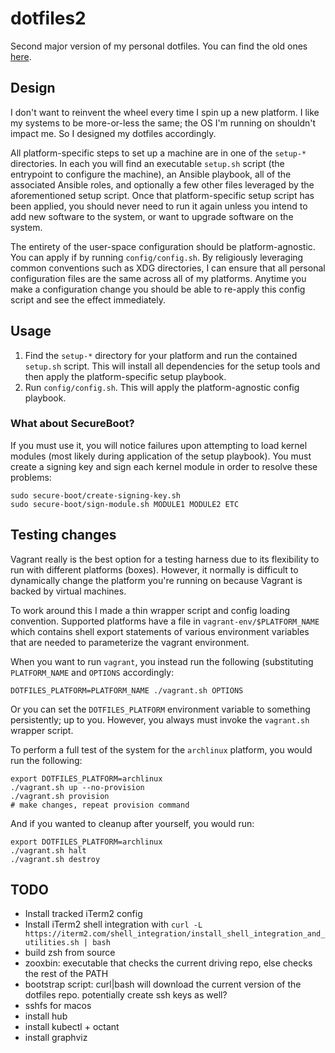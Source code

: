 # dotfiles2

Second major version of my personal dotfiles.
You can find the old ones [here](https://github.com/chpatton013/dotfiles).

## Design

I don't want to reinvent the wheel every time I spin up a new platform. I like
my systems to be more-or-less the same; the OS I'm running on shouldn't impact
me. So I designed my dotfiles accordingly.

All platform-specific steps to set up a machine are in one of the `setup-*`
directories. In each you will find an executable `setup.sh` script (the
entrypoint to configure the machine), an Ansible playbook, all of the
associated Ansible roles, and optionally a few other files leveraged by the
aforementioned setup script. Once that platform-specific setup script has been
applied, you should never need to run it again unless you intend to add new
software to the system, or want to upgrade software on the system.

The entirety of the user-space configuration should be platform-agnostic. You
can apply if by running `config/config.sh`. By religiously leveraging common
conventions such as XDG directories, I can ensure that all personal
configuration files are the same across all of my platforms. Anytime you make a
configuration change you should be able to re-apply this config script and see
the effect immediately.

## Usage

1. Find the `setup-*` directory for your platform and run the contained
   `setup.sh` script. This will install all dependencies for the setup tools and
   then apply the platform-specific setup playbook.
1. Run `config/config.sh`. This will apply the platform-agnostic config
   playbook.

### What about SecureBoot?

If you must use it, you will notice failures upon attempting to load kernel
modules (most likely during application of the setup playbook). You must create
a signing key and sign each kernel module in order to resolve these problems:

```
sudo secure-boot/create-signing-key.sh
sudo secure-boot/sign-module.sh MODULE1 MODULE2 ETC
```

## Testing changes

Vagrant really is the best option for a testing harness due to its flexibility
to run with different platforms (boxes). However, it normally is difficult to
dynamically change the platform you're running on because Vagrant is backed by
virtual machines.

To work around this I made a thin wrapper script and config loading convention.
Supported platforms have a file in `vagrant-env/$PLATFORM_NAME` which contains
shell export statements of various environment variables that are needed to
parameterize the vagrant environment.

When you want to run `vagrant`, you instead run the following (substituting
`PLATFORM_NAME` and `OPTIONS` accordingly:
```
DOTFILES_PLATFORM=PLATFORM_NAME ./vagrant.sh OPTIONS
```

Or you can set the `DOTFILES_PLATFORM` environment variable to something
persistently; up to you. However, you always must invoke the `vagrant.sh`
wrapper script.

To perform a full test of the system for the `archlinux` platform, you would run
the following:
```
export DOTFILES_PLATFORM=archlinux
./vagrant.sh up --no-provision
./vagrant.sh provision
# make changes, repeat provision command
```

And if you wanted to cleanup after yourself, you would run:
```
export DOTFILES_PLATFORM=archlinux
./vagrant.sh halt
./vagrant.sh destroy
```

## TODO

* Install tracked iTerm2 config
* Install iTerm2 shell integration with `curl -L https://iterm2.com/shell_integration/install_shell_integration_and_utilities.sh | bash`
* build zsh from source
* zooxbin: executable that checks the current driving repo, else checks the rest
  of the PATH
* bootstrap script: curl|bash will download the current version of the dotfiles
  repo. potentially create ssh keys as well?
* sshfs for macos
* install hub
* install kubectl + octant
* install graphviz
